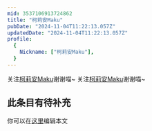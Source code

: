```yaml
---
mid: 3537106913724862
title: "柯莉安Maku"
pubDate: "2024-11-04T11:22:13.057Z"
updatedDate: "2024-11-04T11:22:13.057Z"
profile:
  {
    Nickname: ["柯莉安Maku"],
  }
---
```


关注[柯莉安Maku](https://space.bilibili.com/3537106913724862)谢谢喵~ 关注[柯莉安Maku](https://space.bilibili.com/3537106913724862)谢谢喵~

## 此条目有待补充
你可以在[这里](https://github.com/Yuhanawa/VTuber.ICU-Content/edit/master/v/柯莉安Maku/index.md)编辑本文
